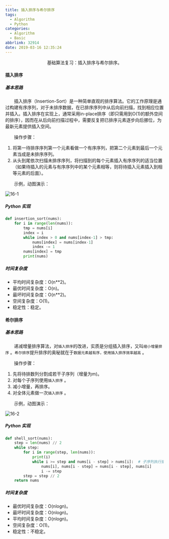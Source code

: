 ```yaml
---
title: 插入排序与希尔排序
tags:
  - Algorithm
  - Python
categories:
  - Algorithm
  - Basic
abbrlink: 32914
date: 2019-03-16 12:35:24
---
```


<center>基础算法复习：插入排序与希尔排序。</center>

<!--more-->

#### 插入排序

##### 基本思路

　　插入排序（Insertion-Sort）是一种简单直观的排序算法。它的工作原理是通过构建有序序列，对于未排序数据，在已排序序列中从后向前扫描，找到相应位置并插入。插入排序在实现上，通常采用in-place排序（即只需用到O(1)的额外空间的排序），因而在从后向前扫描过程中，需要反复把已排序元素逐步向后挪位，为最新元素提供插入空间。

　　操作步骤：

1. 将第一待排序序列第一个元素看做一个有序序列，把第二个元素到最后一个元素当成是未排序序列。
2. 从头到尾依次扫描未排序序列，将扫描到的每个元素插入有序序列的适当位置（如果待插入的元素与有序序列中的某个元素相等，则将待插入元素插入到相等元素的后面）。

　　示例，动图演示：

![16-1](http://fzy-blog.oss-cn-shenzhen.aliyuncs.com/2019/3/16-1.gif)

##### Python 实现

```python
def insertion_sort(nums):
    for i in range(len(nums)):
        tmp = nums[i]
        index = i
        while index > 0 and nums[index-1] > tmp:
            nums[index] = nums[index-1]
            index -= 1
        nums[index] = tmp
        print(nums)
```

##### 时间复杂度

- 平均时间复杂度：O(n**2)。
- 最优时间复杂度：O(n)。
- 最坏时间复杂度：O(n**2)。
- 空间复杂度：O(1)。
- 稳定性：稳定。

#### 希尔排序

##### 基本思路

　　递减增量排序算法，对`插入排序`的改进，实质是分组插入排序，又叫`缩小增量排序` 。`希尔排序`提升排序的奥秘就在于`数据元素越有序，使用插入排序效率越高` 。

　　操作步骤：

1. 先将待排数列分割成若干子序列（增量为m)。
2. 对每个子序列使用`插入排序` 。
3. 减小增量，再排序。
4. 对全体元素做一次`插入排序` 。

　　示例，动图演示：

![16-2](http://fzy-blog.oss-cn-shenzhen.aliyuncs.com/2019/3/16-2.gif)

##### Python 实现

```python
def shell_sort(nums):
    step = len(nums) // 2
    while step:
        for i in range(step, len(nums)):
            print(i)
            while i >= step and nums[i - step] > nums[i]:  # 子序列执行插入排序
                nums[i], nums[i - step] = nums[i - step], nums[i]
                i -= step
        step = step // 2
    return nums
```

##### 时间复杂度

- 最优时间复杂度：O(nlogn)。
- 最坏时间复杂度：O(nlogn)。
- 平均时间复杂度：O(nlogn)。
- 空间复杂度：O(1)。
- 稳定性：不稳定。